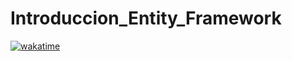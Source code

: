 # Introduccion_Entity_Framework
[![wakatime](https://wakatime.com/badge/github/ELadrimonos/Introduccion_Entity_Framework.svg)](https://wakatime.com/badge/github/ELadrimonos/Introduccion_Entity_Framework)
